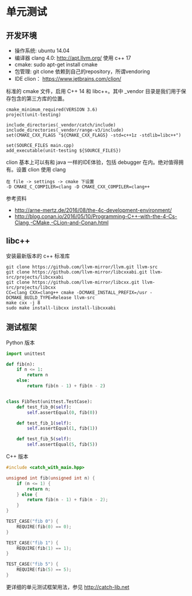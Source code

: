 # 单元测试

## 开发环境

* 操作系统: ubuntu 14.04
* 编译器 clang 4.0: http://apt.llvm.org/ 使用 c++ 17
* cmake: sudo apt-get install cmake
* 包管理: git clone 依赖到自己的repository，所谓vendoring
* IDE clion： https://www.jetbrains.com/clion/

标准的 cmake 文件，启用 C++ 14 和 libc++。其中 _vendor 目录是我们用于保存包含的第三方库的位置。

```
cmake_minimum_required(VERSION 3.6)
project(unit-testing)

include_directories(_vendor/catch/include)
include_directories(_vendor/range-v3/include)
set(CMAKE_CXX_FLAGS "${CMAKE_CXX_FLAGS} -std=c++1z -stdlib=libc++")

set(SOURCE_FILES main.cpp)
add_executable(unit-testing ${SOURCE_FILES})
```

clion 基本上可以有和 java 一样的IDE体验，包括 debugger 在内。绝对值得拥有。设置 clion 使用 clang

```
在 file -> settings -> cmake 下设置
-D CMAKE_C_COMPILER=clang -D CMAKE_CXX_COMPILER=clang++
```

参考资料

* http://arne-mertz.de/2016/08/the-4c-development-environment/
* http://blog.conan.io/2016/05/10/Programming-C++-with-the-4-Cs-Clang,-CMake,-CLion-and-Conan.html

## libc++

安装最新版本的 c++ 标准库

```
git clone https://github.com/llvm-mirror/llvm.git llvm-src
git clone https://github.com/llvm-mirror/libcxxabi.git llvm-src/projects/libcxxabi
git clone https://github.com/llvm-mirror/libcxx.git llvm-src/projects/libcxx
CC=clang CXX=clang++ cmake -DCMAKE_INSTALL_PREFIX=/usr -DCMAKE_BUILD_TYPE=Release llvm-src
make cxx -j 8
sudo make install-libcxx install-libcxxabi
```

## 测试框架

Python 版本

```python
import unittest

def fib(n):
    if n <= 1:
        return n
    else:
        return fib(n - 1) + fib(n - 2)


class FibTest(unittest.TestCase):
    def test_fib_0(self):
        self.assertEqual(0, fib(0))

    def test_fib_1(self):
        self.assertEqual(1, fib(1))

    def test_fib_5(self):
        self.assertEqual(5, fib(5))
```

C++ 版本

```c++
#include <catch_with_main.hpp>

unsigned int fib(unsigned int n) {
    if (n <= 1) {
        return n;
    } else {
        return fib(n - 1) + fib(n - 2);
    }
}

TEST_CASE("fib 0") {
    REQUIRE(fib(0) == 0);
}

TEST_CASE("fib 1") {
    REQUIRE(fib(1) == 1);
}

TEST_CASE("fib 5") {
    REQUIRE(fib(5) == 5);
}
```

更详细的单元测试框架用法，参见 http://catch-lib.net